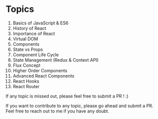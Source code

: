 # Topics

1. Basics of JavaScript & ES6
2. History of React
3. Importance of React
4. Virtual DOM 
5. Components
6. State vs Props
7. Component Life Cycle
8. State Management (Redux & Context API)
9. Flux Concept
10. Higher Order Components
11. Advanced React Components
12. React Hooks
13. React Router


If any topic is missed out, please feel free to submit a PR ! :)

If you want to contribute to any topic, please go ahead and submit a PR. Feel free to reach out to me if you have any doubt.
